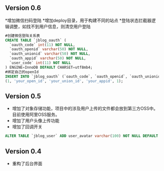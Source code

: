## Version 0.6

*增加微信扫码登陆
*增加deploy目录，用于构建不同的站点
*登陆状态拦截器逻辑调整，如找不到用户信息，则清空用户登陆

~~~sql
#创建微信登陆关系表
CREATE TABLE `jblog_oauth` (
  `oauth_code` int(11) NOT NULL,
  `oauth_openid` varchar(50) NOT NULL,
  `oauth_unionid` varchar(50) NOT NULL,
  `oauth_appid` varchar(50) NOT NULL,
  `user_code` int(11) NOT NULL
) ENGINE=InnoDB DEFAULT CHARSET=utf8mb4;
#绑定自己的openId
INSERT INTO `jblog_oauth` (`oauth_code`, `oauth_openid`, `oauth_unionid`, `oauth_appid`, `user_code`) VALUES
(1, 'your_open_id', 'your_union_id', 'your_appid', 1);
~~~

## Version 0.5

* 增加了对象存储功能，项目中的涉及用户上传的文件都会放到第三方OSS中。目前使用阿里OSS服务。
* 增加了用户头像上传功能
* 增加了回调开关

~~~sql
ALTER TABLE `jblog_user` ADD user_avatar varchar(100) NOT NULL DEFAULT 'avatar.png';
~~~

## Version 0.4

* 重构了后台界面